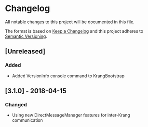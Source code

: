 # Changelog
All notable changes to this project will be documented in this file.

The format is based on [Keep a Changelog](http://keepachangelog.com/en/1.0.0/)
and this project adheres to [Semantic Versioning](http://semver.org/spec/v2.0.0.html).

## [Unreleased]
### Added
 - Added VersionInfo console command to KrangBootstrap

## [3.1.0] - 2018-04-15

### Changed
 - Using new DirectMessageManager features for inter-Krang communication
 